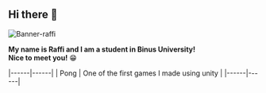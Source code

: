 ## Hi there 👋

![Banner-raffi](https://github.com/raffiwr/raffiwr/assets/145559021/e24d4a46-d6aa-424e-a598-684ad9489dd8)

**My name is Raffi and I am a student in Binus University!**\
**Nice to meet you!** 😁

|------|------|
| Pong | One of the first games I made using unity |
|------|------|

<!--
**raffiwr/raffiwr** is a ✨ _special_ ✨ repository because its `README.md` (this file) appears on your GitHub profile.



